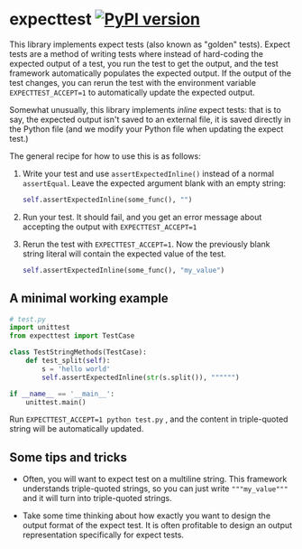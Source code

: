# expecttest [![PyPI version](https://badge.fury.io/py/expecttest.svg)](https://badge.fury.io/py/expecttest)

This library implements expect tests (also known as "golden" tests). Expect
tests are a method of writing tests where instead of hard-coding the expected
output of a test, you run the test to get the output, and the test framework
automatically populates the expected output.  If the output of the test changes,
you can rerun the test with the environment variable `EXPECTTEST_ACCEPT=1` to
automatically update the expected output.

Somewhat unusually, this library implements *inline* expect tests: that is to
say, the expected output isn't saved to an external file, it is saved directly
in the Python file (and we modify your Python file when updating the expect
test.)

The general recipe for how to use this is as follows:

  1. Write your test and use `assertExpectedInline()` instead of a normal
     `assertEqual`.  Leave the expected argument blank with an empty string:
     ```py
     self.assertExpectedInline(some_func(), "")
     ```

  2. Run your test.  It should fail, and you get an error message about
     accepting the output with `EXPECTTEST_ACCEPT=1`

  3. Rerun the test with `EXPECTTEST_ACCEPT=1`.  Now the previously blank string
     literal will contain the expected value of the test.
     ```py
     self.assertExpectedInline(some_func(), "my_value")
     ```
## A minimal working example

```python
# test.py
import unittest
from expecttest import TestCase

class TestStringMethods(TestCase):
    def test_split(self):
        s = 'hello world'
        self.assertExpectedInline(str(s.split()), """""")

if __name__ == '__main__':
    unittest.main()
```

Run `EXPECTTEST_ACCEPT=1 python test.py` , and the content in triple-quoted string
will be automatically updated.

## Some tips and tricks

  - Often, you will want to expect test on a multiline string.  This framework
    understands triple-quoted strings, so you can just write `"""my_value"""`
    and it will turn into triple-quoted strings.

  - Take some time thinking about how exactly you want to design the output
    format of the expect test.  It is often profitable to design an output
    representation specifically for expect tests.
